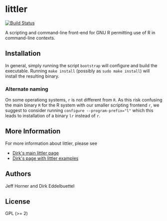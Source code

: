 # littler

[![Build Status](https://travis-ci.org/eddelbuettel/littler.png)](https://travis-ci.org/eddelbuettel/littler)

A scripting and command-line front-end for GNU R permitting use of R in
command-line contexts.

## Installation

In general, simply running the script `bootstrap` will configure and build the
executable. Running `make install` (possibly as `sudo make install`) will
install the resulting binary.

### Alternate naming

On some operationg systems, `r` is not different from `R`.  As this risk
confusing the main binary `R` for the R system with our smaller scripting
frontend `r`, we suggest to consider running `configure --program-prefix="l"`
which this leads to installation of a binary `lr` instead of `r`.

## More Information

For more information about littler, please see

* [Dirk's main littler page](http://dirk.eddelbuettel.com/code/littler.html)
* [Dirk's page with littler examples](http://dirk.eddelbuettel.com/code/littler.examples.html)

## Authors

Jeff Horner and Dirk Eddelbuettel

## License

GPL (>= 2)



